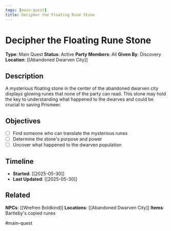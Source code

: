 ```yaml
---
tags: [main-quest]
title: Decipher the Floating Rune Stone
---
```


# Decipher the Floating Rune Stone

**Type**: Main Quest
**Status**: Active
**Party Members**: All
**Given By**: Discovery
**Location**: [[Abandoned Dwarven City]]

## Description

A mysterious floating stone in the center of the abandoned dwarven city displays glowing runes that none of the party can read. This stone may hold the key to understanding what happened to the dwarves and could be crucial to saving Prismeer.

## Objectives

- [ ] Find someone who can translate the mysterious runes
- [ ] Determine the stone's purpose and power
- [ ] Uncover what happened to the dwarven population

## Timeline

- **Started**: [[2025-05-30]]
- **Last Updated**: [[2025-05-30]]

## Related

**NPCs**: [[Wrefren Boldkind]]
**Locations**: [[Abandoned Dwarven City]]
**Items**: Bartleby's copied runes

#main-quest
